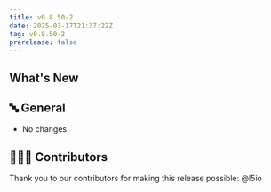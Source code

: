 ```yaml
---
title: v0.8.50-2
date: 2025-03-17T21:37:22Z
tag: v0.8.50-2
prerelease: false
---
```


## What's New
## 🔤 General
* No changes

## 👨🏽‍💻 Contributors

Thank you to our contributors for making this release possible:
@l5io

